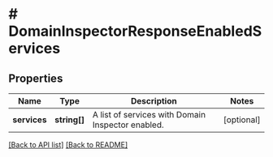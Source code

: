 # # DomainInspectorResponseEnabledServices

## Properties

Name | Type | Description | Notes
------------ | ------------- | ------------- | -------------
**services** | **string[]** | A list of services with Domain Inspector enabled. | [optional] 


[[Back to API list]](../../README.md#endpoints) [[Back to README]](../../README.md)
